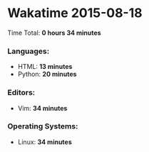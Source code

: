 # Wakatime 2015-08-18

Time Total: **0 hours 34 minutes**

### Languages:
- HTML: **13 minutes** 
- Python: **20 minutes** 

### Editors:
- Vim: **34 minutes** 

### Operating Systems:
- Linux: **34 minutes** 

